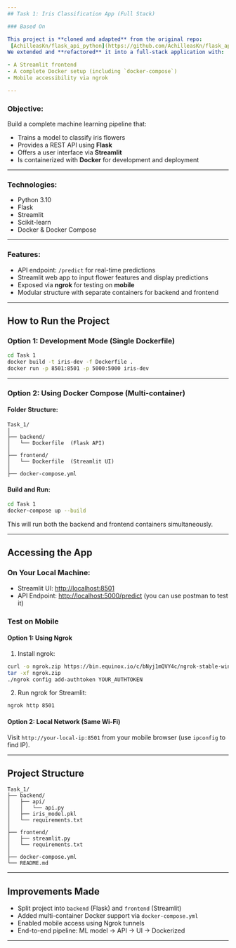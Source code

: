 ```yaml
---
## Task 1: Iris Classification App (Full Stack)

### Based On

This project is **cloned and adapted** from the original repo:  
 [AchilleasKn/flask_api_python](https://github.com/AchilleasKn/flask_api_python)  
We extended and **refactored** it into a full-stack application with:

- A Streamlit frontend
- A complete Docker setup (including `docker-compose`)
- Mobile accessibility via ngrok

---
```



###  Objective:
Build a complete machine learning pipeline that:
- Trains a model to classify iris flowers
- Provides a REST API using **Flask**
- Offers a user interface via **Streamlit**
- Is containerized with **Docker** for development and deployment

---

### Technologies:
- Python 3.10  
- Flask  
- Streamlit  
- Scikit-learn  
- Docker & Docker Compose

---

### Features:
- API endpoint: `/predict` for real-time predictions  
- Streamlit web app to input flower features and display predictions  
- Exposed via **ngrok** for testing on **mobile**  
- Modular structure with separate containers for backend and frontend

---

##  How to Run the Project

###  Option 1: Development Mode (Single Dockerfile)

```bash
cd Task 1
docker build -t iris-dev -f Dockerfile .
docker run -p 8501:8501 -p 5000:5000 iris-dev
```

---

### Option 2: Using Docker Compose (Multi-container)

#### Folder Structure:
```
Task_1/
│
├── backend/
│   └── Dockerfile  (Flask API)
│
├── frontend/
│   └── Dockerfile  (Streamlit UI)
│
├── docker-compose.yml
```

####  Build and Run:
```bash
cd Task 1
docker-compose up --build
```

This will run both the backend and frontend containers simultaneously.

---

## Accessing the App

### On Your Local Machine:
- Streamlit UI: [http://localhost:8501](http://localhost:8501)
- API Endpoint: [http://localhost:5000/predict](http://localhost:5000/predict) (you can use postman to test it)

### Test on Mobile

#### Option 1: Using Ngrok
1. Install ngrok:
```bash
curl -o ngrok.zip https://bin.equinox.io/c/bNyj1mQVY4c/ngrok-stable-windows-amd64.zip
tar -xf ngrok.zip
./ngrok config add-authtoken YOUR_AUTHTOKEN
```

2. Run ngrok for Streamlit:
```bash
ngrok http 8501
```

#### Option 2: Local Network (Same Wi-Fi)
Visit `http://your-local-ip:8501` from your mobile browser (use `ipconfig` to find IP).

---

## Project Structure

```
Task_1/
├── backend/
│   ├── api/
│   │   └── api.py
│   ├── iris_model.pkl
│   └── requirements.txt
│
├── frontend/
│   ├── streamlit.py
│   └── requirements.txt
│
├── docker-compose.yml
└── README.md
```

---

## Improvements Made

- Split project into `backend` (Flask) and `frontend` (Streamlit)
- Added multi-container Docker support via `docker-compose.yml`
- Enabled mobile access using Ngrok tunnels
-  End-to-end pipeline: ML model → API → UI → Dockerized

---
